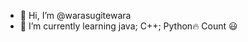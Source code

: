 - 👋 Hi, I’m @warasugitewara
- 🌱 I’m currently learning java; C++; Python🔥
<span> Count </span>😃
<p align="center">
 <img src="https://count.getloli.com/get/@:Warasugi-777?theme=rule34" alt="" /
</p>
